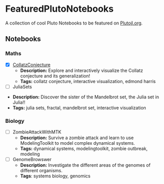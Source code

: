 # FeaturedPlutoNotebooks
A collection of cool Pluto Notebooks to be featured on [Plutojl.org](https://featured.plutojl.org/). 

## Notebooks

### Maths

- [X] [CollatzConjecture](https://featured.plutojl.org/math/collatzconjecture)
  - **Description:** Explore and interactively visualize the Collatz conjecture and its generalization!
  - **Tags:** collatz conjecture, interactive visualization, edmond harris 
- [ ]  JuliaSets
  - **Description:** Discover the sister of the Mandelbrot set, the Julia set in Julia!!
  - **Tags:** julia sets, fractal, mandelbrot set, interactive visualization
  

### Biology 
- [ ] ZombieAttackWithMTK
  - **Description:**  Survive a zombie attack and learn to use ModelingToolkit to model complex dynamical systems.
  - **Tags:** dynamical systems, modelingtoolkit, zombie outbreak, modeling
- [ ] GenomeBrowswer
  - **Description:** Investigate the different areas of the genomes of different organisms.
  - **Tags**: systems biology, genomics
